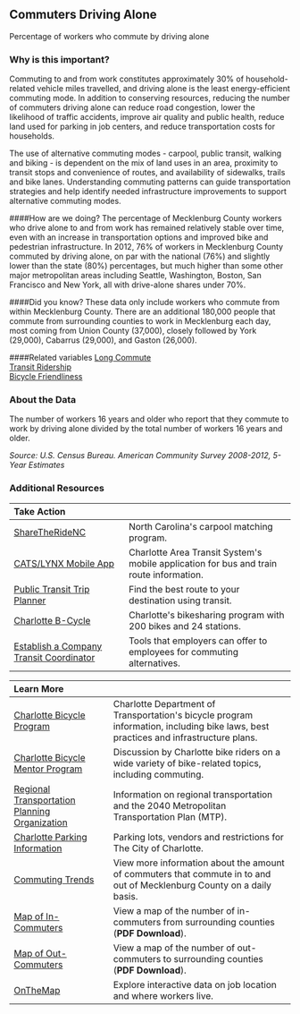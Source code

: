 ## Commuters Driving Alone
Percentage of workers who commute by driving alone 

### Why is this important?
Commuting to and from work constitutes approximately 30% of household-related vehicle miles travelled, and driving alone is the least energy-efficient commuting mode. In addition to conserving resources, reducing the number of commuters driving alone can reduce road congestion, lower the likelihood of traffic accidents, improve air quality and public health, reduce land used for parking in job centers, and reduce transportation costs for households. 
 
The use of alternative commuting modes - carpool, public transit, walking and biking - is dependent on the mix of land uses in an area, proximity to transit stops and convenience of routes, and availability of sidewalks, trails and bike lanes. Understanding commuting patterns can guide transportation strategies and help identify needed infrastructure improvements to support alternative commuting modes.

####How are we doing?
The percentage of Mecklenburg County workers who drive alone to and from work has remained relatively stable over time, even with an increase in transportation options and improved bike and pedestrian infrastructure. In 2012, 76% of workers in Mecklenburg County commuted by driving alone, on par with the national (76%) and slightly lower than the state (80%) percentages, but much higher than some other major metropolitan areas including Seattle, Washington, Boston, San Francisco and New York, all with drive-alone shares under 70%.

####Did you know?
These data only include workers who commute from within Mecklenburg County. There are an additional 180,000 people that commute from surrounding counties to work in Mecklenburg each day, most coming from Union County (37,000), closely followed by York (29,000), Cabarrus (29,000), and Gaston (26,000). 

####Related variables
<a href="javascript:void(0)" onclick="model.metricId = 'm33'">Long Commute</a>  
<a href="javascript:void(0)" onclick="model.metricId = 'm44'">Transit Ridership</a>  
<a href="javascript:void(0)" onclick="model.metricId = 'm34'">Bicycle Friendliness</a>  

### About the Data
The number of workers 16 years and older who report that they commute to work by driving alone divided by the total number of workers 16 years and older.   

_Source: U.S. Census Bureau. American Community Survey <span tabindex="1000" class="meta-definition" data-toggle="popover" data-title="Why 2008-2012 not 2012?" data-content="Data labeled 2008–2012 describe average conditions reported through the American Community Survey (ACS) during the period of January 2008 through December 2012. The Census collects ACS data from only a small sample of households every month.  For reliable small-area estimates, the Census compiles five years of ACS data, which are used in the Quality of Life Study.">2008-2012</span>, 5-Year Estimates_

### Additional Resources
|Take Action |  |
|:- | :- |
|[ShareTheRideNC](https://www.sharetheridenc.org/Public/Home.aspx) | North Carolina's carpool matching program.
|[CATS/LYNX Mobile App](http://charmeck.org/city/charlotte/cats/Bus/Pages/mobileapp.aspx) |Charlotte Area Transit System's mobile application for bus and train route information.
|[Public Transit Trip Planner](http://tripplanner.ridetransit.org/) | Find the best route to your destination using transit.
|[Charlotte B-Cycle](https://charlotte.bcycle.com/) | Charlotte's bikesharing program with 200 bikes and 24 stations.
|[Establish a Company Transit Coordinator ](http://charmeck.org/city/charlotte/cats/commuting/ETC/Pages/default.aspx) | Tools that employers can offer to employees for commuting alternatives.

|Learn More | |
|:- | :- |
|[Charlotte Bicycle Program](http://bike.charmeck.org) | Charlotte Department of Transportation's bicycle program information, including bike laws, best practices and infrastructure plans.
|[Charlotte Bicycle Mentor Program](http://groups.google.com/group/bikementor) |Discussion by Charlotte bike riders on a wide variety of bike-related topics, including commuting.
|[Regional Transportation Planning Organization](http://www.crtpo.org/) |Information on regional transportation and the 2040 Metropolitan Transportation Plan (MTP).
|[Charlotte Parking Information](http://charmeck.org/city/charlotte/Transportation/Parking/Pages/Park%20It.aspx) | Parking lots, vendors and restrictions for The City of Charlotte.
|[Commuting Trends](http://charlottechamber.com/transportation/commuting-in-charlotte/)|View more information about the amount of commuters that commute in to and out of Mecklenburg County on a daily basis. 
|[Map of In-Commuters](http://charlottechamber.com/clientuploads/Economic_pdfs/Maps/Mecklenburg_in_Commuters.pdf) |View a map of the number of in-commuters from surrounding counties (**PDF Download**).
|[Map of Out-Commuters](http://charlottechamber.com/clientuploads/Economic_pdfs/Maps/Mecklenburg_Out_Commuters.pdf) |View a map of the number of out-commuters to surrounding counties (**PDF Download**).
|[OnTheMap](http://onthemap.ces.census.gov/) |Explore interactive data on job location and where workers live.
